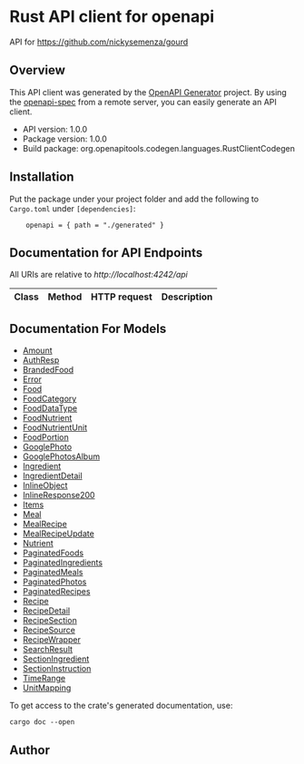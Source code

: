 # Rust API client for openapi

API for https://github.com/nickysemenza/gourd

## Overview

This API client was generated by the [OpenAPI Generator](https://openapi-generator.tech) project. By using the [openapi-spec](https://openapis.org) from a remote server, you can easily generate an API client.

- API version: 1.0.0
- Package version: 1.0.0
- Build package: org.openapitools.codegen.languages.RustClientCodegen

## Installation

Put the package under your project folder and add the following to `Cargo.toml` under `[dependencies]`:

```
    openapi = { path = "./generated" }
```

## Documentation for API Endpoints

All URIs are relative to _http://localhost:4242/api_

| Class | Method | HTTP request | Description |
| ----- | ------ | ------------ | ----------- |

## Documentation For Models

- [Amount](docs/Amount.md)
- [AuthResp](docs/AuthResp.md)
- [BrandedFood](docs/BrandedFood.md)
- [Error](docs/Error.md)
- [Food](docs/Food.md)
- [FoodCategory](docs/FoodCategory.md)
- [FoodDataType](docs/FoodDataType.md)
- [FoodNutrient](docs/FoodNutrient.md)
- [FoodNutrientUnit](docs/FoodNutrientUnit.md)
- [FoodPortion](docs/FoodPortion.md)
- [GooglePhoto](docs/GooglePhoto.md)
- [GooglePhotosAlbum](docs/GooglePhotosAlbum.md)
- [Ingredient](docs/Ingredient.md)
- [IngredientDetail](docs/IngredientDetail.md)
- [InlineObject](docs/InlineObject.md)
- [InlineResponse200](docs/InlineResponse200.md)
- [Items](docs/Items.md)
- [Meal](docs/Meal.md)
- [MealRecipe](docs/MealRecipe.md)
- [MealRecipeUpdate](docs/MealRecipeUpdate.md)
- [Nutrient](docs/Nutrient.md)
- [PaginatedFoods](docs/PaginatedFoods.md)
- [PaginatedIngredients](docs/PaginatedIngredients.md)
- [PaginatedMeals](docs/PaginatedMeals.md)
- [PaginatedPhotos](docs/PaginatedPhotos.md)
- [PaginatedRecipes](docs/PaginatedRecipes.md)
- [Recipe](docs/Recipe.md)
- [RecipeDetail](docs/RecipeDetail.md)
- [RecipeSection](docs/RecipeSection.md)
- [RecipeSource](docs/RecipeSource.md)
- [RecipeWrapper](docs/RecipeWrapper.md)
- [SearchResult](docs/SearchResult.md)
- [SectionIngredient](docs/SectionIngredient.md)
- [SectionInstruction](docs/SectionInstruction.md)
- [TimeRange](docs/TimeRange.md)
- [UnitMapping](docs/UnitMapping.md)

To get access to the crate's generated documentation, use:

```
cargo doc --open
```

## Author
